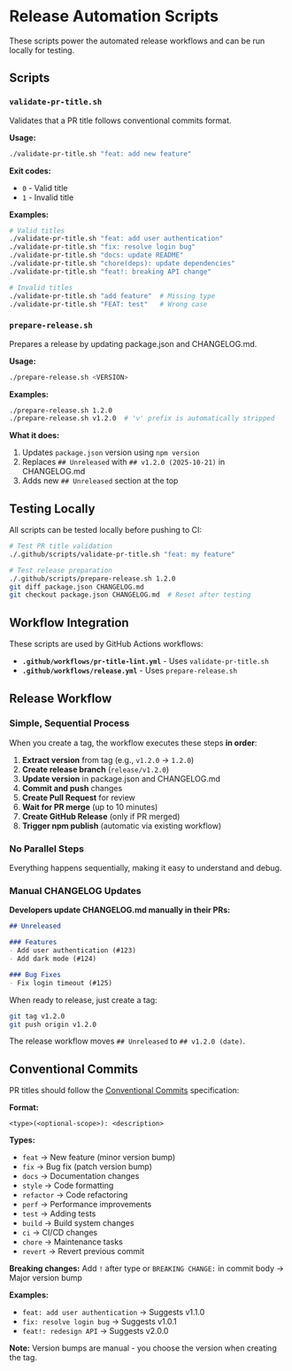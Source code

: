 # Release Automation Scripts

These scripts power the automated release workflows and can be run locally for testing.

## Scripts

### `validate-pr-title.sh`

Validates that a PR title follows conventional commits format.

**Usage:**
```bash
./validate-pr-title.sh "feat: add new feature"
```

**Exit codes:**
- `0` - Valid title
- `1` - Invalid title

**Examples:**
```bash
# Valid titles
./validate-pr-title.sh "feat: add user authentication"
./validate-pr-title.sh "fix: resolve login bug"
./validate-pr-title.sh "docs: update README"
./validate-pr-title.sh "chore(deps): update dependencies"
./validate-pr-title.sh "feat!: breaking API change"

# Invalid titles
./validate-pr-title.sh "add feature"  # Missing type
./validate-pr-title.sh "FEAT: test"   # Wrong case
```

### `prepare-release.sh`

Prepares a release by updating package.json and CHANGELOG.md.

**Usage:**
```bash
./prepare-release.sh <VERSION>
```

**Examples:**
```bash
./prepare-release.sh 1.2.0
./prepare-release.sh v1.2.0  # 'v' prefix is automatically stripped
```

**What it does:**
1. Updates `package.json` version using `npm version`
2. Replaces `## Unreleased` with `## v1.2.0 (2025-10-21)` in CHANGELOG.md
3. Adds new `## Unreleased` section at the top

## Testing Locally

All scripts can be tested locally before pushing to CI:

```bash
# Test PR title validation
./.github/scripts/validate-pr-title.sh "feat: my feature"

# Test release preparation
./.github/scripts/prepare-release.sh 1.2.0
git diff package.json CHANGELOG.md
git checkout package.json CHANGELOG.md  # Reset after testing
```

## Workflow Integration

These scripts are used by GitHub Actions workflows:

- **`.github/workflows/pr-title-lint.yml`** - Uses `validate-pr-title.sh`
- **`.github/workflows/release.yml`** - Uses `prepare-release.sh`

## Release Workflow

### Simple, Sequential Process

When you create a tag, the workflow executes these steps **in order**:

1. **Extract version** from tag (e.g., `v1.2.0` → `1.2.0`)
2. **Create release branch** (`release/v1.2.0`)
3. **Update version** in package.json and CHANGELOG.md
4. **Commit and push** changes
5. **Create Pull Request** for review
6. **Wait for PR merge** (up to 10 minutes)
7. **Create GitHub Release** (only if PR merged)
8. **Trigger npm publish** (automatic via existing workflow)

### No Parallel Steps

Everything happens sequentially, making it easy to understand and debug.

### Manual CHANGELOG Updates

**Developers update CHANGELOG.md manually in their PRs:**

```markdown
## Unreleased

### Features
- Add user authentication (#123)
- Add dark mode (#124)

### Bug Fixes
- Fix login timeout (#125)
```

When ready to release, just create a tag:
```bash
git tag v1.2.0
git push origin v1.2.0
```

The release workflow moves `## Unreleased` to `## v1.2.0 (date)`.

## Conventional Commits

PR titles should follow the [Conventional Commits](https://www.conventionalcommits.org/) specification:

**Format:**
```
<type>(<optional-scope>): <description>
```

**Types:**
- `feat` → New feature (minor version bump)
- `fix` → Bug fix (patch version bump)
- `docs` → Documentation changes
- `style` → Code formatting
- `refactor` → Code refactoring
- `perf` → Performance improvements
- `test` → Adding tests
- `build` → Build system changes
- `ci` → CI/CD changes
- `chore` → Maintenance tasks
- `revert` → Revert previous commit

**Breaking changes:**
Add `!` after type or `BREAKING CHANGE:` in commit body → Major version bump

**Examples:**
- `feat: add user authentication` → Suggests v1.1.0
- `fix: resolve login bug` → Suggests v1.0.1
- `feat!: redesign API` → Suggests v2.0.0

**Note:** Version bumps are manual - you choose the version when creating the tag.
